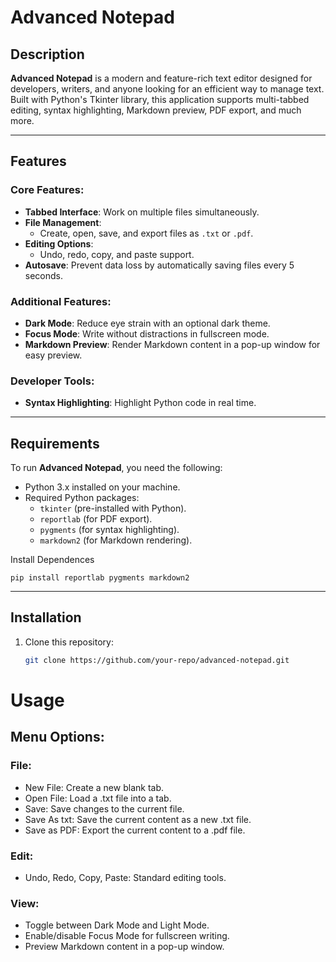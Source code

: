 # Advanced Notepad

## Description
**Advanced Notepad** is a modern and feature-rich text editor designed for developers, writers, and anyone looking for an efficient way to manage text. Built with Python's Tkinter library, this application supports multi-tabbed editing, syntax highlighting, Markdown preview, PDF export, and much more.

---

## Features
### Core Features:
- **Tabbed Interface**: Work on multiple files simultaneously.
- **File Management**:
  - Create, open, save, and export files as `.txt` or `.pdf`.
- **Editing Options**:
  - Undo, redo, copy, and paste support.
- **Autosave**: Prevent data loss by automatically saving files every 5 seconds.

### Additional Features:
- **Dark Mode**: Reduce eye strain with an optional dark theme.
- **Focus Mode**: Write without distractions in fullscreen mode.
- **Markdown Preview**: Render Markdown content in a pop-up window for easy preview.

### Developer Tools:
- **Syntax Highlighting**: Highlight Python code in real time.

---

## Requirements
To run **Advanced Notepad**, you need the following:
- Python 3.x installed on your machine.
- Required Python packages:
  - `tkinter` (pre-installed with Python).
  - `reportlab` (for PDF export).
  - `pygments` (for syntax highlighting).
  - `markdown2` (for Markdown rendering).

Install Dependences
```
pip install reportlab pygments markdown2
```
---

## Installation
1. Clone this repository:
   ```bash
   git clone https://github.com/your-repo/advanced-notepad.git
   ```


# Usage
## Menu Options:

### File:
* New File: Create a new blank tab.
* Open File: Load a .txt file into a tab.
* Save: Save changes to the current file.
* Save As txt: Save the current content as a new .txt file.
* Save as PDF: Export the current content to a .pdf file.

### Edit:
* Undo, Redo, Copy, Paste: Standard editing tools.

### View:
* Toggle between Dark Mode and Light Mode.
* Enable/disable Focus Mode for fullscreen writing.
* Preview Markdown content in a pop-up window.   
